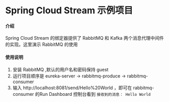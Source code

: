 # Spring Cloud Stream 示例项目

#### 介绍
Spring Cloud Stream 的绑定器提供了 RabbitMQ 和 Kafka 两个消息代理中间件的实现。这里演示 RabbitMQ 的使用

#### 使用说明

1. 安装 RabbitMQ ,默认的用户名和密码保持 guest
2. 运行项目顺序是 eureka-server -> rabbitmq-produce -> rabbitmq-consumer
3. 输入 http://localhost:8081/send/Hello%20World ，即可在 rabbitmq-consumer 的Run Dashboard 控制台看到 ```接收到的消息： Hello World```